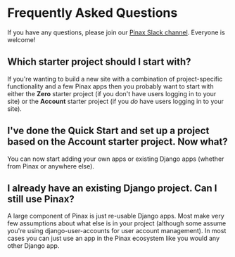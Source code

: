 # Frequently Asked Questions

If you have any questions, please join our [Pinax Slack channel](http://slack.pinaxproject.com). Everyone is welcome!

## Which starter project should I start with?

If you're wanting to build a new site with a combination of project-specific functionality and a few Pinax apps then you probably want to start with either the **Zero** starter project (if you don't have users logging in to your site) or the **Account** starter project (if you *do* have users logging in to your site).

## I've done the Quick Start and set up a project based on the Account starter project. Now what?

You can now start adding your own apps or existing Django apps (whether from Pinax or anywhere else).

## I already have an existing Django project. Can I still use Pinax?

A large component of Pinax is just re-usable Django apps. Most make very few assumptions about what else is in your project (although some assume you're using django-user-accounts for user account management). In most cases you can just use an app in the Pinax ecosystem like you would any other Django app.
